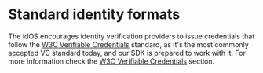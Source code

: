 # Standard identity formats

The idOS encourages identity verification providers to issue credentials that follow the [W3C Verifiable Credentials](https://www.w3.org/TR/vc-data-model/) standard, as it's the most commonly accepted VC standard today, and our SDK is prepared to work with it. For more information check the [W3C Verifiable Credentials](../system-architecture/decentralized-storage/w3c-verifiable-credentials.md) section.
